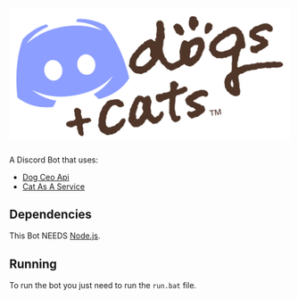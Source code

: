# ![Image](https://raw.githubusercontent.com/Galtzed/Discordogs-And-Cats/main/ReadMe/discordogs%2Bcats.png?token=AMISCIYWMV6STOEGLS4B7KTANPE3S)
A Discord Bot that uses:
* [Dog Ceo Api](https://dog.ceo/api)
* [Cat As A Service](https://cataas.com)

## Dependencies
This Bot NEEDS [Node.js](https://nodejs.org/en/).

## Running
To run the bot you just need to run the `run.bat` file.
